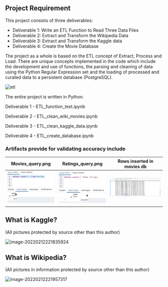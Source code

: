 

## Project Requirement

This project consists of three deliverables:

- Deliverable 1: Write an ETL Function to Read Three Data Files
- Deliverable 2: Extract and Transform the Wikipedia Data
- Deliverable 3: Extract and Transform the Kaggle data
- Deliverable 4: Create the Movie Database

The project as a whole is based on the ETL concept of Extract, Process and Load. There are unique concepts implemented in the code which include the development and use of functions, the parsing and cleaning of data using the Python Regular Expression set and the loading of processed and curated data to a persistent database (PostgreSQL).

![etl](C:\Rutgers\module-challenges\module-8\Data\etl.PNG)

The entire project is written in Python.

Deliverable 1 - ETL_function_test.ipynb

Deliverable 2 - ETL_clean_wiki_movies.ipynb

Deliverable 3 - ETL_clean_kaggle_data.ipynb

Deliverable 4 -  ETL_create_database.ipynb

### Artifacts provide for validating accuracy include

| Movies_query.png                                             | Ratings_query.png                                            | Rows inserted in movies db                                   |
| ------------------------------------------------------------ | ------------------------------------------------------------ | ------------------------------------------------------------ |
| ![img](Resources/movies_query.png) | ![img](ratings_query.png) | ![img](Resources/26024289-rows-added-to-ratings.png) |
|                                                              |                                                              |                                                              |

## What is Kaggle? 

(All pictures protected by source other than this author)

![image-20220212221835924](C:\Users\Exceed\AppData\Roaming\Typora\typora-user-images\image-20220212221835924.png)



## What is Wikipedia?

(All pictures in information protected by source other than this author)

![image-20220212221957317](C:\Users\Exceed\AppData\Roaming\Typora\typora-user-images\image-20220212221957317.png)
